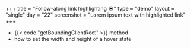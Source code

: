 +++
title = "Follow-along link highlighting ☀️"
type = "demo"
layout = "single"
day = "22"
screenshot = "Lorem ipsum text with highlighted link"
+++

* {{< code "getBoundingClientRect" >}} method
* how to set the width and height of a hover state
